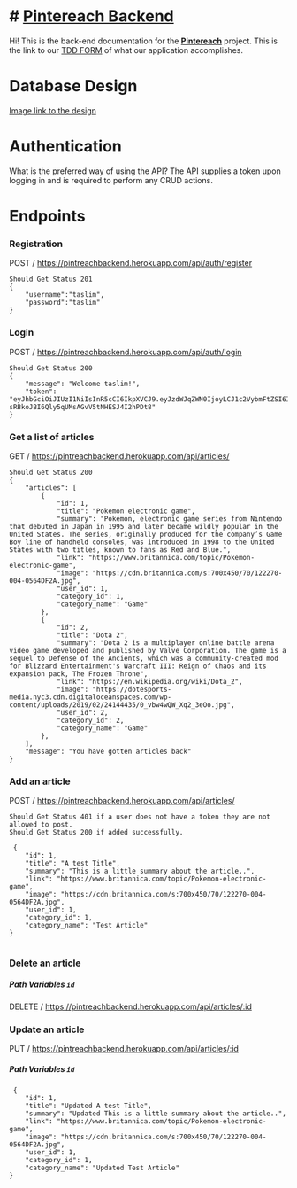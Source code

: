 ﻿# # [Pintereach Backend](https://github.com/pintereach-bw)

Hi! This is the back-end documentation for  the **[Pintereach](https://github.com/pintereach-bw)**  project.
This is the link to our [TDD FORM](https://docs.google.com/document/d/1udh5Wk8TOqJB-R949SRy242c9HR9ayK8Wi6tZN2WZwU/edit) of what our application accomplishes.

# Database Design

[Image link to the design](https://imgur.com/a/B6CkLxA)

# Authentication
<p>  What is the preferred way of using the API? The API supplies a token upon logging in and is required to perform any CRUD actions.</p>


# Endpoints
### Registration 

POST / https://pintreachbackend.herokuapp.com/api/auth/register

```
Should Get Status 201
{
	"username":"taslim",
	"password":"taslim"
}
```

### Login

POST / https://pintreachbackend.herokuapp.com/api/auth/login

```
Should Get Status 200
{
    "message": "Welcome taslim!",
    "token": "eyJhbGciOiJIUzI1NiIsInR5cCI6IkpXVCJ9.eyJzdWJqZWN0IjoyLCJ1c2VybmFtZSI6InJveCIsImlhdCI6MTU2MTM5ODcxNCwiZXhwIjoxNTYyMzQ5MTE0fQ.TUGs2t-sRBkoJBI6Qly5qUMsAGvV5tNHESJ4I2hPDt8"
}
```

### Get a list of articles

GET / https://pintreachbackend.herokuapp.com/api/articles/

```
Should Get Status 200
{
    "articles": [
        {
            "id": 1,
            "title": "Pokemon electronic game",
            "summary": "Pokémon, electronic game series from Nintendo that debuted in Japan in 1995 and later became wildly popular in the United States. The series, originally produced for the company’s Game Boy line of handheld consoles, was introduced in 1998 to the United States with two titles, known to fans as Red and Blue.",
            "link": "https://www.britannica.com/topic/Pokemon-electronic-game",
            "image": "https://cdn.britannica.com/s:700x450/70/122270-004-0564DF2A.jpg",
            "user_id": 1,
            "category_id": 1,
            "category_name": "Game"
        },
        {
            "id": 2,
            "title": "Dota 2",
            "summary": "Dota 2 is a multiplayer online battle arena video game developed and published by Valve Corporation. The game is a sequel to Defense of the Ancients, which was a community-created mod for Blizzard Entertainment's Warcraft III: Reign of Chaos and its expansion pack, The Frozen Throne",
            "link": "https://en.wikipedia.org/wiki/Dota_2",
            "image": "https://dotesports-media.nyc3.cdn.digitaloceanspaces.com/wp-content/uploads/2019/02/24144435/0_vbw4wQW_Xq2_3eOo.jpg",
            "user_id": 2,
            "category_id": 2,
            "category_name": "Game"
        },
    ],
    "message": "You have gotten articles back"
}
```

### Add an article

POST / https://pintreachbackend.herokuapp.com/api/articles/

```
Should Get Status 401 if a user does not have a token they are not allowed to post.
Should Get Status 200 if added successfully.

 {
    "id": 1,
	"title": "A test Title",
	"summary": "This is a little summary about the article..",
	"link": "https://www.britannica.com/topic/Pokemon-electronic-game",
	"image": "https://cdn.britannica.com/s:700x450/70/122270-004-0564DF2A.jpg",
	"user_id": 1,
	"category_id": 1,
	"category_name": "Test Article"
}
 
```

### Delete an article
##### Path Variables ``id``

DELETE / https://pintreachbackend.herokuapp.com/api/articles/:id

### Update an article


PUT / https://pintreachbackend.herokuapp.com/api/articles/:id
##### Path Variables ``id``

```
 {
    "id": 1,
	"title": "Updated A test Title",
	"summary": "Updated This is a little summary about the article..",
	"link": "https://www.britannica.com/topic/Pokemon-electronic-game",
	"image": "https://cdn.britannica.com/s:700x450/70/122270-004-0564DF2A.jpg",
	"user_id": 1,
	"category_id": 1,
	"category_name": "Updated Test Article"
}
 
```
